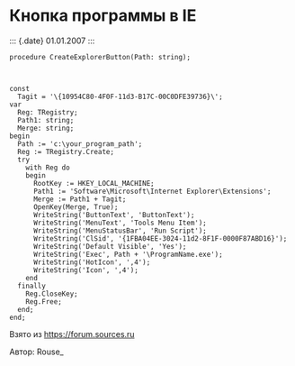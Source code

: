 Кнопка программы в IE
=====================

::: {.date}
01.01.2007
:::

    procedure CreateExplorerButton(Path: string); 
     

     
    const 
      Tagit = '\{10954C80-4F0F-11d3-B17C-00C0DFE39736}\'; 
    var 
      Reg: TRegistry; 
      Path1: string; 
      Merge: string; 
    begin 
      Path := 'c:\your_program_path'; 
      Reg := TRegistry.Create; 
      try 
        with Reg do 
        begin 
          RootKey := HKEY_LOCAL_MACHINE; 
          Path1 := 'Software\Microsoft\Internet Explorer\Extensions'; 
          Merge := Path1 + Tagit; 
          OpenKey(Merge, True); 
          WriteString('ButtonText', 'ButtonText'); 
          WriteString('MenuText', 'Tools Menu Item'); 
          WriteString('MenuStatusBar', 'Run Script'); 
          WriteString('ClSid', '{1FBA04EE-3024-11d2-8F1F-0000F87ABD16}'); 
          WriteString('Default Visible', 'Yes'); 
          WriteString('Exec', Path + '\ProgramName.exe'); 
          WriteString('HotIcon', ',4'); 
          WriteString('Icon', ',4'); 
        end 
      finally 
        Reg.CloseKey; 
        Reg.Free; 
      end; 
    end;

Взято из <https://forum.sources.ru>

Автор: Rouse\_
